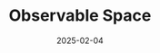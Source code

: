 ---  
layout: startup_page  
title: "Observable Space"  
id: "observable.space"  
permalink: "/observablespaceobservable.space02042025/"  
website: "https://observable.space/"  
funding_round: "Seed"  
funding_amount: "$11M"  
investors: "Marlinspike, Embedded Ventures, In-Q-Tel"  
about: "Observable Space is a combined hardware and software platform that simplifies the use of telescopes for space observational data, focusing on locating and tracking objects orbiting the Earth, communicating with spacecraft, and enabling defense and intelligence applications. By integrating telescope components and control, Observable Space aims to make the technology more accessible and affordable."  
markets: "Space Technology, Software, Hardware"  
hq: "Santa Monica, California, United States"  
founded_year: "2022"  
linkedin: "https://www.linkedin.com/company/observable-space"  
twitter: "https://twitter.com/observablespace"  
instagram: ""  
facebook: ""  
crunchbase: "https://www.crunchbase.com/organization/oursky-dad2"  
pitchbook: "https://pitchbook.com/profiles/company/742101-22"  

date_display: "04-Feb-2025"  
date: "2025-02-04"

# SEO Optimization  
meta_title: "Observable Space - Seed Funding ($11M)"  
meta_description: "Observable Space, Observable Space is a combined hardware and software platform that simplifies the use of telescopes for space observational data, focusing on locating..."  
meta_keywords: "Observable Space, Space Technology, Software, Hardware, Seed funding"  
canonical_url: "https://startup.projectstartups.com/observablespaceobservable.space02042025/"  
---